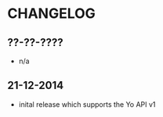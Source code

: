 CHANGELOG
=========

??-??-????
----------

- n/a

21-12-2014
----------

- inital release which supports the Yo API v1
